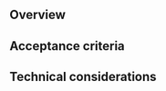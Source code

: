 ## Overview

<!---
Describe why this feature is important and who will benefit from it
Add any design/mockup that should be followed
-->

## Acceptance criteria

<!---
List all the conditions that this feature will need to be considered done
If applicable, list anything that should be out of scope
-->

## Technical considerations

<!---
Add any technical information that's relevant for this feature
-->

